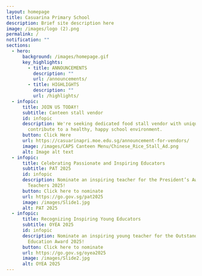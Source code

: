 ```yaml
---
layout: homepage
title: Casuarina Primary School
description: Brief site description here
image: /images/logo (2).png
permalink: /
notification: ""
sections:
  - hero:
      background: /images/homepage.gif
      key_highlights:
        - title: ANNOUNCEMENTS
          description: ""
          url: /announcements/
        - title: HIGHLIGHTS
          description: ""
          url: /highlights/
  - infopic:
      title: JOIN US TODAY!
      subtitle: Canteen stall vendor
      id: infopic
      description: We're seeking dedicated food stall vendor with unique recipes to
        contribute to a healthy, happy school environment.
      button: Click Here
      url: https://casuarinapri.moe.edu.sg/announcement-for-vendors/
      image: /images/CAPS Canteen Menu/Chinese_Rice_Stall_Ad.png
      alt: Image alt text
  - infopic:
      title: Celebrating Passionate and Inspiring Educators
      subtitle: PAT 2025
      id: infopic
      description: Nominate an inspiring teacher for the President’s Award for
        Teachers 2025!
      button: Click here to nominate
      url: https://go.gov.sg/pat2025
      image: /images/Slide1.jpg
      alt: PAT 2025
  - infopic:
      title: Recognizing Inspiring Young Educators
      subtitle: OYEA 2025
      id: infopic
      description: Nominate an inspiring young teacher for the Outstanding Youth in
        Education Award 2025!
      button: Click here to nominate
      url: https://go.gov.sg/oyea2025
      image: /images/Slide2.jpg
      alt: OYEA 2025
---
```

